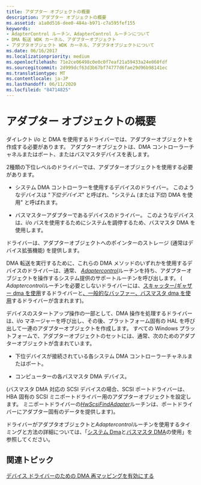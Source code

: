 ```yaml
---
title: アダプター オブジェクトの概要
description: アダプター オブジェクトの概要
ms.assetid: a1a0d516-dee0-484a-b971-c7a595fef155
keywords:
- AdapterControl ルーチン、AdapterControl ルーチンについて
- DMA 転送 WDK カーネル、アダプターオブジェクト
- アダプタオブジェクト WDK カーネル、アダプタオブジェクトについて
ms.date: 06/16/2017
ms.localizationpriority: medium
ms.openlocfilehash: 71e2ce06498c0e0c0f7eaf21a59433a24e060fdf
ms.sourcegitcommit: 2d999dcf63d3b67bf74777d6fae29d96b98141ec
ms.translationtype: MT
ms.contentlocale: ja-JP
ms.lasthandoff: 06/11/2020
ms.locfileid: "84714825"
---
```

# <a name="introduction-to-adapter-objects"></a>アダプター オブジェクトの概要





ダイレクト i/o と DMA を使用するドライバーでは、アダプターオブジェクトを作成する必要があります。 アダプターオブジェクトは、DMA コントローラーチャネルまたはポート、またはバスマスタデバイスを表します。

2種類の下位レベルのドライバーでは、アダプターオブジェクトを使用する必要があります。

-   システム DMA コントローラーを使用するデバイスのドライバー。 このようなデバイスは "*下位デバイス*" と呼ばれ、"システム (または*下位*) DMA を使用" と呼ばれます。

-   バスマスターアダプターであるデバイスのドライバー。 このようなデバイスは、i/o バスを使用するためにシステムを調停するため、バスマスタ DMA を使用します。

ドライバーは、アダプターオブジェクトへのポインターのストレージ (通常はデバイス拡張機能) を提供します。

DMA 転送を実行するために、これらの DMA メソッドのいずれかを使用するデバイスのドライバーは、通常、 [*Adaptercontrol*](https://docs.microsoft.com/windows-hardware/drivers/ddi/wdm/nc-wdm-driver_control)ルーチンを持ち、アダプターオブジェクトを操作するシステム提供のサポートルーチンを呼び出します。 ( *Adaptercontrol*ルーチンを必要としないドライバーには、[スキャッター/ギャザー dma を使用](using-scatter-gather-dma.md)するドライバーと[、一般的なバッファー、バスマスタ dma を使用](using-common-buffer-bus-master-dma.md)するドライバーが含まれます)。

デバイスのスタートアップ操作の一部として、DMA 操作を処理するドライバーは、i/o マネージャーを呼び出し、その後、プラットフォーム固有の HAL を呼び出して一連のアダプターオブジェクトを作成します。 すべての Windows プラットフォームで、アダプターオブジェクトのセットには、通常、次のためのアダプターオブジェクトが含まれています。

-   下位デバイスが接続されている各システム DMA コントローラーチャネルまたはポート。

-   コンピューターの各バスマスタ DMA デバイス。

(バスマスタ DMA 対応の SCSI デバイスの場合、SCSI ポートドライバーは、HBA 固有の SCSI ミニポートドライバー用のアダプターオブジェクトを設定します。 ミニポートドライバーの[*HwScsiFindAdapter*](https://docs.microsoft.com/previous-versions/windows/hardware/drivers/ff557300(v=vs.85))ルーチンは、ポートドライバーにアダプター固有のデータを提供します)。

ドライバーがアダプタオブジェクトと*Adaptercontrol*ルーチンを使用するタイミングと方法の詳細については、「[システム Dma](using-system-dma.md)と[バスマスタ DMA](using-bus-master-dma.md)の使用」を参照してください。

## <a name="related-topics"></a>関連トピック

[デバイス ドライバーのための DMA 再マッピングを有効にする](https://docs.microsoft.com/windows-hardware/drivers/pci/enabling-dma-remapping-for-device-drivers)

 

 




